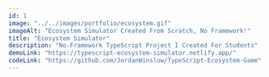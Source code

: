 ```yaml
---
id: 1
image: "../../images/portfolio/ecosystem.gif"
imageAlt: "Ecosystem Simulator Created From Scratch, No Framework!"
title: "Ecosystem Simulator"
description: "No-Framework TypeScript Project I Created For Students"
demoLink: "https://typescript-ecosystem-simulator.netlify.app/"
codeLink: "https://github.com/JordanWinslow/TypeScript-Ecosystem-Game"
---
```

